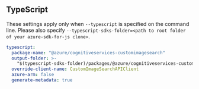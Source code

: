 ## TypeScript

These settings apply only when `--typescript` is specified on the command line.
Please also specify `--typescript-sdks-folder=<path to root folder of your azure-sdk-for-js clone>`.

``` yaml $(typescript)
typescript:
  package-name: "@azure/cognitiveservices-customimagesearch"
  output-folder: >-
    "$(typescript-sdks-folder)/packages/@azure/cognitiveservices-customimagesearch"
  override-client-name: CustomImageSearchAPIClient
  azure-arm: false
  generate-metadata: true
```
